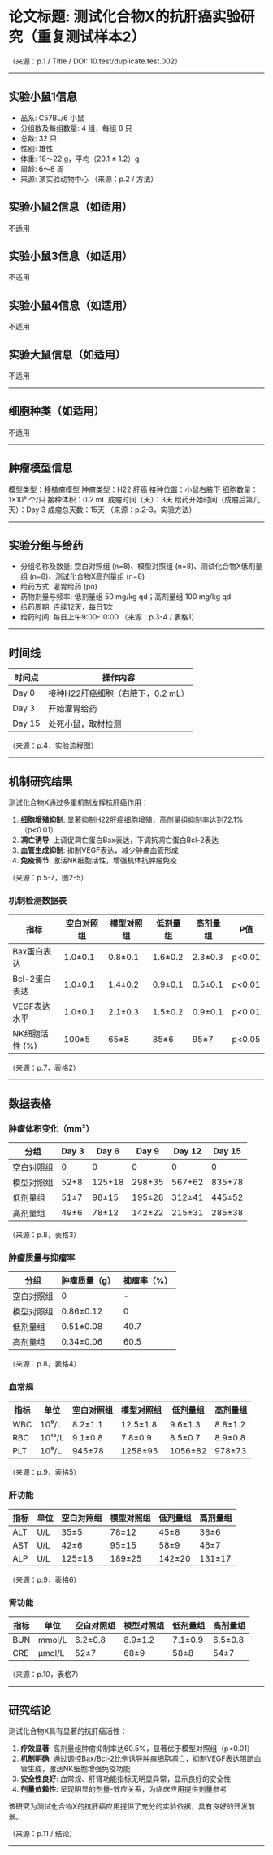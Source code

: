# 论文标题: 测试化合物X的抗肝癌实验研究（重复测试样本2）
（来源：p.1 / Title / DOI: 10.test/duplicate.test.002）

---

## 实验小鼠1信息
- 品系: C57BL/6 小鼠  
- 分组数及每组数量: 4 组，每组 8 只
- 总数: 32 只
- 性别: 雄性
- 体重: 18～22 g，平均（20.1 ± 1.2）g
- 周龄: 6～8 周
- 来源: 某实验动物中心
（来源：p.2 / 方法）

## 实验小鼠2信息（如适用）
不适用

## 实验小鼠3信息（如适用）
不适用

## 实验小鼠4信息（如适用）
不适用

## 实验大鼠信息（如适用）
不适用

---

## 细胞种类（如适用）
不适用

---

## 肿瘤模型信息
模型类型：移植瘤模型
肿瘤类型：H22 肝癌
接种位置：小鼠右腋下
细胞数量：1×10⁶ 个/只
接种体积：0.2 mL
成瘤时间（天）：3天
给药开始时间（成瘤后第几天）：Day 3
成瘤总天数：15天
（来源：p.2-3，实验方法）

---

## 实验分组与给药
- 分组名称及数量: 空白对照组 (n=8)、模型对照组 (n=8)、测试化合物X低剂量组 (n=8)、测试化合物X高剂量组 (n=8)
- 给药方式: 灌胃给药 (po)
- 药物剂量与频率: 低剂量组 50 mg/kg qd；高剂量组 100 mg/kg qd
- 给药周期: 连续12天，每日1次
- 给药时间: 每日上午9:00-10:00
（来源：p.3-4 / 表格1）

---

## 时间线
| 时间点 | 操作内容 |
| --- | --- |
| Day 0 | 接种H22肝癌细胞（右腋下，0.2 mL） |
| Day 3 | 开始灌胃给药 |
| Day 15 | 处死小鼠，取材检测 |

（来源：p.4，实验流程图）

---

## 机制研究结果
测试化合物X通过多重机制发挥抗肝癌作用：

1. **细胞增殖抑制**: 显著抑制H22肝癌细胞增殖，高剂量组抑制率达到72.1%（p<0.01）
2. **凋亡诱导**: 上调促凋亡蛋白Bax表达，下调抗凋亡蛋白Bcl-2表达
3. **血管生成抑制**: 抑制VEGF表达，减少肿瘤血管形成
4. **免疫调节**: 激活NK细胞活性，增强机体抗肿瘤免疫

（来源：p.5-7，图2-5）

### 机制检测数据表
| 指标 | 空白对照组 | 模型对照组 | 低剂量组 | 高剂量组 | P值 |
|------|------------|------------|----------|----------|-----|
| Bax蛋白表达 | 1.0±0.1 | 0.8±0.1 | 1.6±0.2 | 2.3±0.3 | p<0.01 |
| Bcl-2蛋白表达 | 1.0±0.1 | 1.4±0.2 | 0.9±0.1 | 0.5±0.1 | p<0.01 |
| VEGF表达水平 | 1.0±0.1 | 2.1±0.3 | 1.5±0.2 | 0.9±0.1 | p<0.01 |
| NK细胞活性 (%) | 100±5 | 65±8 | 85±6 | 95±7 | p<0.05 |

（来源：p.7，表格2）

---

## 数据表格

### 肿瘤体积变化（mm³）
| 分组 | Day 3 | Day 6 | Day 9 | Day 12 | Day 15 |
| --- | --- | --- | --- | --- | --- |
| 空白对照组 | 0 | 0 | 0 | 0 | 0 |
| 模型对照组 | 52±8 | 125±18 | 298±35 | 567±62 | 835±78 |
| 低剂量组 | 51±7 | 98±15 | 195±28 | 312±41 | 445±52 |
| 高剂量组 | 49±6 | 78±12 | 142±22 | 215±31 | 285±38 |

（来源：p.8，表格3）

### 肿瘤质量与抑瘤率
| 分组 | 肿瘤质量（g） | 抑瘤率（%） |
| --- | --- | --- |
| 空白对照组 | 0 | - |
| 模型对照组 | 0.86±0.12 | 0 |
| 低剂量组 | 0.51±0.08 | 40.7 |
| 高剂量组 | 0.34±0.06 | 60.5 |

（来源：p.8，表格4）

### 血常规
| 指标 | 单位 | 空白对照组 | 模型对照组 | 低剂量组 | 高剂量组 |
| --- | --- | --- | --- | --- | --- |
| WBC | 10⁹/L | 8.2±1.1 | 12.5±1.8 | 9.6±1.3 | 8.8±1.2 |
| RBC | 10¹²/L | 9.1±0.8 | 7.8±0.9 | 8.5±0.7 | 8.9±0.8 |
| PLT | 10⁹/L | 945±78 | 1258±95 | 1056±82 | 978±73 |

（来源：p.9，表格5）

### 肝功能
| 指标 | 单位 | 空白对照组 | 模型对照组 | 低剂量组 | 高剂量组 |
| --- | --- | --- | --- | --- | --- |
| ALT | U/L | 35±5 | 78±12 | 45±8 | 38±6 |
| AST | U/L | 42±6 | 95±15 | 58±9 | 46±7 |
| ALP | U/L | 125±18 | 189±25 | 142±20 | 131±17 |

（来源：p.9，表格6）

### 肾功能
| 指标 | 单位 | 空白对照组 | 模型对照组 | 低剂量组 | 高剂量组 |
| --- | --- | --- | --- | --- | --- |
| BUN | mmol/L | 6.2±0.8 | 8.9±1.2 | 7.1±0.9 | 6.5±0.8 |
| CRE | μmol/L | 52±7 | 68±9 | 58±8 | 54±7 |

（来源：p.10，表格7）

---

## 研究结论
测试化合物X具有显著的抗肝癌活性：

1. **疗效显著**: 高剂量组肿瘤抑制率达60.5%，显著优于模型对照组（p<0.01）
2. **机制明确**: 通过调控Bax/Bcl-2比例诱导肿瘤细胞凋亡，抑制VEGF表达阻断血管生成，激活NK细胞增强免疫功能
3. **安全性良好**: 血常规、肝肾功能指标无明显异常，显示良好的安全性
4. **剂量依赖性**: 呈现明显的剂量-效应关系，为临床应用提供剂量参考

该研究为测试化合物X的抗肝癌应用提供了充分的实验依据，具有良好的开发前景。

（来源：p.11 / 结论）

---
